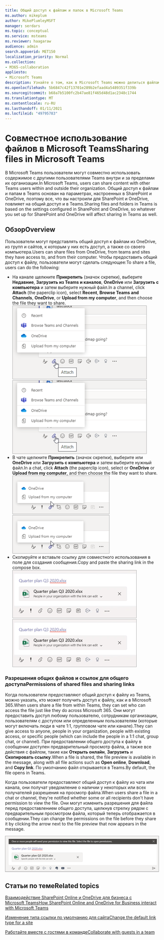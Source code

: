 ```yaml
---
title: Общий доступ к файлам и папок в Microsoft Teams
ms.author: mikeplum
author: MikePlumleyMSFT
manager: serdars
ms.topic: conceptual
ms.service: msteams
ms.reviewer: haagaraw
audience: admin
search.appverid: MET150
localization_priority: Normal
ms.collection:
- M365-collaboration
appliesto:
- Microsoft Teams
description: Узнайте о том, как в Microsoft Teams можно делиться файлами и папками.
ms.openlocfilehash: 5b6847c42f13701e289b2efaad4a5489351f339b
ms.sourcegitcommit: b68a7b5100fc2b47ae81f465d48d1ac2348c1744
ms.translationtype: MT
ms.contentlocale: ru-RU
ms.lasthandoff: 01/11/2021
ms.locfileid: "49795783"
---
```

# <a name="sharing-files-in-microsoft-teams"></a><span data-ttu-id="c7ffb-103">Совместное использование файлов в Microsoft Teams</span><span class="sxs-lookup"><span data-stu-id="c7ffb-103">Sharing files in Microsoft Teams</span></span>

<span data-ttu-id="c7ffb-104">В Microsoft Teams пользователи могут совместно использовать содержимое с другими пользователями Teams внутри и за пределами их организации.</span><span class="sxs-lookup"><span data-stu-id="c7ffb-104">In Microsoft Teams, users can share content with other Teams users within and outside their organization.</span></span> <span data-ttu-id="c7ffb-105">Общий доступ к файлам и папам в Teams основан на параметрах, настроенных в SharePoint и OneDrive, поэтому все, что вы настроили для SharePoint и OneDrive, повлияет на общий доступ и в Teams.</span><span class="sxs-lookup"><span data-stu-id="c7ffb-105">Sharing files and folders in Teams is based on the settings configured in SharePoint and OneDrive, so whatever you set up for SharePoint and OneDrive will affect sharing in Teams as well.</span></span>

## <a name="overview"></a><span data-ttu-id="c7ffb-106">Обзор</span><span class="sxs-lookup"><span data-stu-id="c7ffb-106">Overview</span></span>

<span data-ttu-id="c7ffb-107">Пользователи могут представлять общий доступ к файлам из OneDrive, из групп и сайтов, к которым у них есть доступ, а также со своего компьютера.</span><span class="sxs-lookup"><span data-stu-id="c7ffb-107">Users can share files from OneDrive, from teams and sites they have access to, and from their computer.</span></span> <span data-ttu-id="c7ffb-108">Чтобы предоставить общий доступ к файлу, пользователи могут сделать следующее:</span><span class="sxs-lookup"><span data-stu-id="c7ffb-108">To share a file, users can do the following:</span></span>

- <span data-ttu-id="c7ffb-p103">На канале щелкните **Прикрепить** (значок скрепки), выберите **Недавние**, **Загрузить из Teams и каналов**, **OneDrive** или **Загрузить с компьютера** и затем выберите нужный файл.</span><span class="sxs-lookup"><span data-stu-id="c7ffb-p103">In a channel, click **Attach** (the paperclip icon), select **Recent**, **Browse Teams and Channels**, **OneDrive**, or **Upload from my computer**, and then choose the file they want to share. </span></span><br> 
    <span data-ttu-id="c7ffb-110">![Снимок экрана, показывающий предоставление общего доступа к файлу с канала](media/share-files-channel.png)</span><span class="sxs-lookup"><span data-stu-id="c7ffb-110">![Screenshot showing sharing a file from a channel](media/share-files-channel.png)</span></span>
- <span data-ttu-id="c7ffb-p104">В чате щелкните **Прикрепить** (значок скрепки), выберите или **OneDrive** или **Загрузить с компьютера** и затем выберите нужный файл.</span><span class="sxs-lookup"><span data-stu-id="c7ffb-p104">In a chat, click **Attach** (the paperclip icon), select  or **OneDrive** or **Upload from my computer**, and then choose the file they want to share. </span></span><br>
    <span data-ttu-id="c7ffb-112">![Снимок экрана, показывающий предоставление общего доступа к файлу из чата](media/share-files-chat.png)</span><span class="sxs-lookup"><span data-stu-id="c7ffb-112">![Screenshot showing sharing a file from a chat](media/share-files-chat.png)</span></span>
- <span data-ttu-id="c7ffb-113">Скопируйте и вставьте ссылку для совместного использования в поле для создания сообщения.</span><span class="sxs-lookup"><span data-stu-id="c7ffb-113">Copy and paste the sharing link in the compose box.</span></span><br>
    <span data-ttu-id="c7ffb-114">![Снимок экрана, показывающий предварительный просмотр файла в поле для создания сообщения](media/share-files-link.png)</span><span class="sxs-lookup"><span data-stu-id="c7ffb-114">![Screenshot showing file preview in the compose box](media/share-files-link.png)</span></span>

### <a name="permissions-of-shared-files-and-sharing-links"></a><span data-ttu-id="c7ffb-115">Разрешения общих файлов и ссылок для общего доступа</span><span class="sxs-lookup"><span data-stu-id="c7ffb-115">Permissions of shared files and sharing links</span></span>

<span data-ttu-id="c7ffb-116">Когда пользователи предоставляют общий доступ к файлу из Teams, можно указать, кто может получить доступ к файлу, как и в Microsoft 365.</span><span class="sxs-lookup"><span data-stu-id="c7ffb-116">When users share a file from within Teams, they can set who can access the file just like they do across Microsoft 365.</span></span> <span data-ttu-id="c7ffb-117">Они могут предоставить доступ любому пользователю, сотрудникам организации, пользователям с доступом или определенным пользователям (которые могут включать люди в чате 1:1, групповом чате или канале).</span><span class="sxs-lookup"><span data-stu-id="c7ffb-117">They can give access to anyone, people in your organization, people with existing access, or specific people (which can include the people in a 1:1 chat, group chat, or channel).</span></span>  <span data-ttu-id="c7ffb-118">При предоставлении общего доступа к файлу в сообщении доступен предварительный просмотр файла, а также все действия с файлом, такие как **Открыть онлайн**, **Загрузить** и **Скопировать ссылку**.</span><span class="sxs-lookup"><span data-stu-id="c7ffb-118">When a file is shared, the file preview is available in the message, along with all file actions such as **Open online**, **Download**, and **Copy link**.</span></span> <span data-ttu-id="c7ffb-119">По умолчанию файл открывается в Teams.</span><span class="sxs-lookup"><span data-stu-id="c7ffb-119">By default, the file opens in Teams.</span></span>

<span data-ttu-id="c7ffb-120">Когда пользователи предоставляют общий доступ к файлу из чата или канала, они получат уведомление о наличии у некоторых или всех получателей разрешения на просмотр файла.</span><span class="sxs-lookup"><span data-stu-id="c7ffb-120">When users share a file in a chat or channel, they're notified whether some or all recipients don't have permission to view the file.</span></span> <span data-ttu-id="c7ffb-121">Они могут изменить разрешения для файла перед предоставлением общего доступа, щелкнув стрелку рядом с предварительным просмотром файла, который теперь отображается в сообщении.</span><span class="sxs-lookup"><span data-stu-id="c7ffb-121">They can change the permissions on the file before they share it by clicking the arrow next to the file preview that now appears in the message.</span></span>

![Снимок экрана с уведомлением об отсутствии у получателей разрешений](media/share-files-permissions.png)

## <a name="related-topics"></a><span data-ttu-id="c7ffb-123">Статьи по теме</span><span class="sxs-lookup"><span data-stu-id="c7ffb-123">Related topics</span></span>

[<span data-ttu-id="c7ffb-124">Взаимодействие SharePoint Online и OneDrive для бизнеса с Microsoft Teams</span><span class="sxs-lookup"><span data-stu-id="c7ffb-124">How SharePoint Online and OneDrive for Business interact with Microsoft Teams</span></span>](sharepoint-onedrive-interact.md)

[<span data-ttu-id="c7ffb-125">Изменение типа ссылки по умолчанию для сайта</span><span class="sxs-lookup"><span data-stu-id="c7ffb-125">Change the default link type for a site</span></span>](https://docs.microsoft.com/sharepoint/change-default-sharing-link)

[<span data-ttu-id="c7ffb-126">Работайте вместе с гостями в команде</span><span class="sxs-lookup"><span data-stu-id="c7ffb-126">Collaborate with guests in a team</span></span>](https://docs.microsoft.com/microsoft-365/solutions/collaborate-as-team)